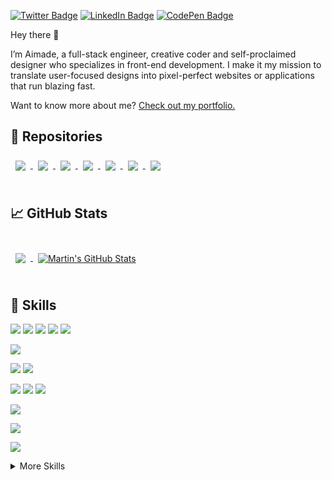 [![Twitter Badge](https://img.shields.io/badge/Twitter-Profile-informational?style=flat&logo=twitter&logoColor=white&color=1CA2F1)](https://twitter.com/AnouarAimade)
[![LinkedIn Badge](https://img.shields.io/badge/LinkedIn-Profile-informational?style=flat&logo=linkedin&logoColor=white&color=0D76A8)](https://www.linkedin.com/in/aimade-anouar-57bb791a7/)
[![CodePen Badge](https://img.shields.io/badge/CodePen-Profile-informational?style=flat&logo=codepen&logoColor=white&color=black)](https://codepen.io/aimdexter)

Hey there 👋

I’m Aimade, a full-stack engineer, creative coder and self-proclaimed designer who specializes in front-end development. I make it my mission to translate user-focused designs into pixel-perfect websites or applications that run blazing fast.

Want to know more about me? [Check out my portfolio.](https://aimdexter.com/)

## 📌 Repositories

<a href="https://github.com/aimdexter/Nextjs-Starter">
  <img align="center" style="margin:0.5rem" src="https://github-readme-stats.vercel.app/api/pin/?username=aimdexter&repo=Nextjs-Starter&title_color=ffffff&text_color=c9cacc&icon_color=4AB197&bg_color=1A2B34" />
</a>

<a href="https://github.com/aimdexter/i2i-infogerance">
  <img align="center" style="margin:0.5rem" src="https://github-readme-stats.vercel.app/api/pin/?username=aimdexter&repo=i2i-infogerance&title_color=ffffff&text_color=c9cacc&icon_color=4AB197&bg_color=1A2B34" />
</a>

<a href="https://github.com/aimdexter/AMAROQ">
  <img align="center" style="margin:0.5rem" src="https://github-readme-stats.vercel.app/api/pin/?username=aimdexter&repo=AMAROQ&title_color=ffffff&text_color=c9cacc&icon_color=4AB197&bg_color=1A2B34" />
</a>

<a href="https://github.com/aimdexter/portfolio">
  <img align="center" style="margin:0.5rem" src="https://github-readme-stats.vercel.app/api/pin/?username=aimdexter&repo=portfolio&title_color=ffffff&text_color=c9cacc&icon_color=4AB197&bg_color=1A2B34" />
</a>

<a href="https://github.com/aimdexter/nft_landing">
  <img align="center" style="margin:0.5rem" src="https://github-readme-stats.vercel.app/api/pin/?username=aimdexter&repo=nft_landing&title_color=ffffff&text_color=c9cacc&icon_color=4AB197&bg_color=1A2B34" />
</a>

<a href="https://github.com/aimdexter/vite-react-tailwind-starter">
  <img align="center" style="margin:0.5rem" src="https://github-readme-stats.vercel.app/api/pin/?username=aimdexter&repo=vite-react-tailwind-starter&title_color=ffffff&text_color=c9cacc&icon_color=4AB197&bg_color=1A2B34" />
</a>

<a href="https://github.com/aimdexter/Space-Travel">
  <img align="center" style="margin:0.5rem" src="https://github-readme-stats.vercel.app/api/pin/?username=aimdexter&repo=Space-Travel&title_color=ffffff&text_color=c9cacc&icon_color=4AB197&bg_color=1A2B34" />
</a>




<br>
<br>

## &#x1f4c8; GitHub Stats

<br>

<a href="https://github.com/aimdexter">
  <img align="center" style="margin:0.5rem" src="https://github-readme-stats.vercel.app/api/top-langs/?username=aimdexter&hide=html,css&title_color=ffffff&text_color=c9cacc&icon_color=4AB197&bg_color=1A2B34" />
</a>

<a href="https://github.com/aimdexter">
  <img align="center" style="margin:0.5rem" src="https://github-readme-stats.vercel.app/api?username=aimdexter&show_icons=true&line_height=27&count_private=true&title_color=ffffff&text_color=c9cacc&icon_color=4AB097&bg_color=1A2B34" alt="Martin's GitHub Stats" />
</a>

<br>
<br>

## 💼 Skills
![](https://img.shields.io/badge/Code-HTML5-informational?style=flat&logo=html5&logoColor=white&color=4AB197)
![](https://img.shields.io/badge/Style-CSS-informational?style=flat&logo=css3&logoColor=white&color=4AB197)
![](https://img.shields.io/badge/Style-Tailwind-informational?style=flat&logo=Tailwind-CSS&logoColor=white&color=4AB197)
![](https://img.shields.io/badge/Style-Sass-informational?style=flat&logo=Sass&logoColor=white&color=4AB197)
![](https://img.shields.io/badge/Style-bootstrap-informational?style=flat&logo=bootstrap&logoColor=white&color=4AB197)
<br>

![](https://img.shields.io/badge/Design-figma-informational?style=flat&logo=figma&logoColor=white&color=4AB197)
<br>

![](https://img.shields.io/badge/Code-python-informational?style=flat&logo=python&logoColor=white&color=4AB197)
![](https://img.shields.io/badge/Code-django-informational?style=flat&logo=django&logoColor=white&color=4AB197)
<br>

![](https://img.shields.io/badge/Db-MySQL-informational?style=flat&logo=MySQL&logoColor=white&color=4AB197)
![](https://img.shields.io/badge/Db-MongoDB-informational?style=flat&logo=MongoDB&logoColor=white&color=4AB197)
![](https://img.shields.io/badge/Db-postgresql-informational?style=flat&logo=postgresql&logoColor=white&color=4AB197)
<br>

![](https://img.shields.io/badge/Hosting-vercel-informational?style=flat&logo=vercel&logoColor=white&color=4AB197)
<!-- !![](https://img.shields.io/badge/Code-TypeScript-informational?style=flat&logo=TypeScript&logoColor=white&color=4AB197)-->
![](https://img.shields.io/badge/Code-JavaScript-informational?style=flat&logo=JavaScript&logoColor=white&color=4AB197)
<!-- ![](https://img.shields.io/badge/Code-Angular-informational?style=flat&logo=angular&logoColor=white&color=4AB197) -->
<!-- ![](https://img.shields.io/badge/Code-Ionic-informational?style=flat&logo=ionic&logoColor=white&color=4AB197) -->
![](https://img.shields.io/badge/Code-React-informational?style=flat&logo=react&logoColor=white&color=4AB197)
<!-- ![](https://img.shields.io/badge/Code-Redux-informational?style=flat&logo=Redux&logoColor=white&color=4AB197) -->
<!-- ![](https://img.shields.io/badge/Code-Gatsby-informational?style=flat&logo=gatsby&logoColor=white&color=4AB197) -->
<!-- ![](https://img.shields.io/badge/Code-GreenSock-informational?style=flat&logo=GreenSock&logoColor=white&color=4AB197) -->


<details>
<summary>More Skills</summary>

<br>

<!--![](https://img.shields.io/badge/Test-Jasmine-informational?style=flat&logo=Jasmine&logoColor=white&color=4AB197)-->
<!--![](https://img.shields.io/badge/Test-Jest-informational?style=flat&logo=jest&logoColor=white&color=4AB197)-->
<!--![](https://img.shields.io/badge/Test-Mocha-informational?style=flat&logo=Mocha&logoColor=white&color=4AB197)-->
<!--![](https://img.shields.io/badge/Test-Cypress-informational?style=flat&logo=Cypress&logoColor=white&color=4AB197)-->

<br>

![](https://img.shields.io/badge/Tools-Docker-informational?style=flat&logo=docker&logoColor=white&color=4AB197)
<!--![](https://img.shields.io/badge/Tools-Pivotal-informational?style=flat&logo=Pivotal-Tracker&logoColor=white&color=4AB197)-->
![](https://img.shields.io/badge/Tools-NGINX-informational?style=flat&logo=nginx&logoColor=white&color=4AB197)
<!--![](https://img.shields.io/badge/Tools-Netlify-informational?style=flat&logo=netlify&logoColor=white&color=4AB197)-->
<!--![](https://img.shields.io/badge/Tools-Jenkins-informational?style=flat&logo=jenkins&logoColor=white&color=4AB197)-->
<!--![](https://img.shields.io/badge/Tools-SonarQube-informational?style=flat&logo=SonarQube&logoColor=white&color=4AB197)-->
![](https://img.shields.io/badge/Tools-Actions-informational?style=flat&logo=github-actions&logoColor=white&color=4AB197)
![](https://img.shields.io/badge/Tools-NPM-informational?style=flat&logo=npm&logoColor=white&color=4AB197)
![](https://img.shields.io/badge/Tools-Postman-informational?style=flat&logo=Postman&logoColor=white&color=4AB197)
<!--![](https://img.shields.io/badge/Tools-Photoshop-informational?style=flat&logo=Adobe-Photoshop&logoColor=white&color=4AB197)-->
<!--![](https://img.shields.io/badge/Tools-Illustrator-informational?style=flat&logo=Adobe-Illustrator&logoColor=white&color=4AB197)-->
<!--![](https://img.shields.io/badge/Tools-AdobeXD-informational?style=flat&logo=Adobe-XD&logoColor=white&color=4AB197)-->
![](https://img.shields.io/badge/Tools-GitHub-informational?style=flat&logo=GitHub&logoColor=white&color=4AB197)
![](https://img.shields.io/badge/Tools-GitLab-informational?style=flat&logo=GitLab&logoColor=white&color=4AB197)
<!--![](https://img.shields.io/badge/Tools-Bitbucket-informational?style=flat&logo=Bitbucket&logoColor=white&color=4AB197)-->
<!--![](https://img.shields.io/badge/Tools-Jira-informational?style=flat&logo=Jira-Software&logoColor=white&color=4AB197)-->
<!--![](https://img.shields.io/badge/Tools-Clubhouse-informational?style=flat&logo=Clubhouse&logoColor=white&color=4AB197)-->

</details>

